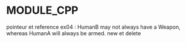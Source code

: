 # MODULE_CPP

pointeur et reference 
ex04 : HumanB may not always have a Weapon, whereas HumanA will always be armed.
new et delete 
